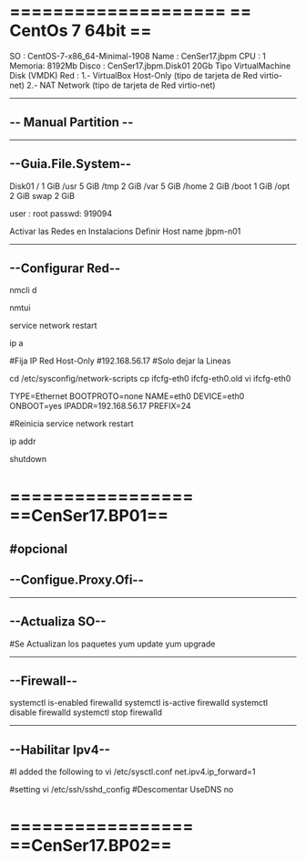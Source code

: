 ====================
== CentOs 7 64bit ==
====================

  SO     : CentOS-7-x86_64-Minimal-1908
  Name   : CenSer17.jbpm
  CPU    : 1
  Memoria: 8192Mb
  Disco  : CenSer17.jbpm.Disk01 20Gb Tipo VirtualMachine Disk (VMDK)
  Red    : 1.- VirtualBox Host-Only (tipo de tarjeta de Red virtio-net)
           2.- NAT Network (tipo de tarjeta de Red virtio-net)

-----------------------
--  Manual Partition --
-----------------------

--------------------
--Guia.File.System--
--------------------
Disk01
  /       1 GiB 
  /usr    5 GiB
  /tmp    2 GiB
  /var    5 GiB
  /home   2 GiB
  /boot   1 GiB
  /opt    2 GiB
  swap    2 GiB

  user  : root
  passwd: 919094

  Activar las Redes en Instalacions
  Definir Host name jbpm-n01

------------------
--Configurar Red--
------------------
  nmcli d

  nmtui

  service network restart

  ip a

  #Fija IP Red Host-Only
  #192.168.56.17
  #Solo dejar la Lineas  

  cd /etc/sysconfig/network-scripts
  cp ifcfg-eth0 ifcfg-eth0.old
  vi ifcfg-eth0


  TYPE=Ethernet
  BOOTPROTO=none
  NAME=eth0
  DEVICE=eth0
  ONBOOT=yes
  IPADDR=192.168.56.17
  PREFIX=24
    
  #Reinicia
  service network restart

  ip addr

  shutdown

=================
==CenSer17.BP01==
================= 

#opcional
----------------------
--Configue.Proxy.Ofi--
----------------------

----------------
--Actualiza SO--
----------------
  #Se Actualizan los paquetes
  yum update
  yum upgrade

------------
--Firewall--
------------
systemctl is-enabled firewalld
systemctl is-active firewalld
systemctl disable firewalld
systemctl stop firewalld

------------------
--Habilitar Ipv4--
------------------
#I added the following to 
vi /etc/sysctl.conf
net.ipv4.ip_forward=1

#setting 
vi /etc/ssh/sshd_config
#Descomentar
UseDNS  no

=================
==CenSer17.BP02==
=================
